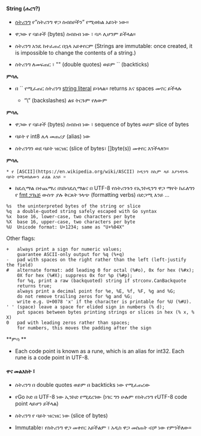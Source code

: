 #### String (ሐረግ?)

* [ስትሪንግ](https://golang.org/ref/spec#String_types) የ”ስትሪንግ ዋጋ ስብስቦችን” የሚወክል አይነት ነው። 

* ዋጋው የ ባይቶች (bytes) ስብስብ ነው ፣ ባዶ ሊሆንም ይችላል።

* ስትሪንግ አንዴ ከተፈጠረ በኋላ አይቀየርም (Strings are immutable: once created, it is impossible to change the contents of a string.)

* ስትሪንግ ለመፍጠር ፣ "" (double quotes) ወይም `` (backticks)

**ምሳሌ**

* በ `` የሚፈጠር ስትሪንግ [string literal](https://golang.org/ref/spec#String_literals)  ይባላል። returns እና spaces  መኖር ይችላሉ 
    
    * “\” (backslashes) ልዩ ትርጉም የለውም 

**ምሳሌ**

* ዋጋው የ ባይቶች (bytes) ስብስብ ነው ፣  sequence of bytes ወይም slice of bytes

* ባይት የ int8 ሌላ መጠሪያ (alias) ነው

* ስትሪንግን ወደ ባይት ዝርዝር (slice of bytes፣ []byte(s)) መቀየር እንችላለን።

**ምሳሌ**

    * የ [ASCII](https://en.wikipedia.org/wiki/ASCII) ኮዲንግ ስኪም ላይ እያንዳንዱ ባይት የሚወክለውን ፊደል እንይ ።

* ከዴሲማል በተጨማሪ በሄክሳዴሲማልና በ UTF-8  የስትሪንጉን የኢንኮዲንግ ዋጋ ማየት ከፈለግን የ [fmt ፓኬጅ](https://golang.org/pkg/fmt/) ውስጥ ያሉ ቅርጸት ገላጭ (formatting verbs) በድጋሚ እንይ …

```
%s	the uninterpreted bytes of the string or slice
%q	a double-quoted string safely escaped with Go syntax
%x	base 16, lower-case, two characters per byte
%X	base 16, upper-case, two characters per byte
%U	Unicode format: U+1234; same as "U+%04X"
```

Other flags:

```
+	always print a sign for numeric values;
	guarantee ASCII-only output for %q (%+q)
-	pad with spaces on the right rather than the left (left-justify the field)
#	alternate format: add leading 0 for octal (%#o), 0x for hex (%#x);
	0X for hex (%#X); suppress 0x for %p (%#p);
	for %q, print a raw (backquoted) string if strconv.CanBackquote
	returns true;
	always print a decimal point for %e, %E, %f, %F, %g and %G;
	do not remove trailing zeros for %g and %G;
	write e.g. U+0078 'x' if the character is printable for %U (%#U).
' '	(space) leave a space for elided sign in numbers (% d);
	put spaces between bytes printing strings or slices in hex (% x, % X)
0	pad with leading zeros rather than spaces;
	for numbers, this moves the padding after the sign
```

**ምሳ ** 

* Each code point is known as a rune, which is an alias for int32. Each rune is a code point in UTF-8.


#### ዋና መልእክት ፤ 

* ስትሪንግ በ double quotes ወይም በ backticks ነው የሚፈጠረው

* የGo ኮድ በ UTF-8 ነው ኢንኮድ የሚደረገው (ነገር ግን ሁሉም የስትሪንግ የUTF-8 code point ላይሆን ይችላል)

* ስትሪንግ የ ባይት ዝርዝር ነው (slice of bytes)

* Immutable፣ የስትሪንግ ዋጋ መቀየር አይችልም ፣ አዲስ ዋጋ መስጠት ብቻ ነው የምንችለው።


